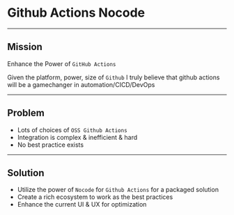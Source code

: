 # Github Actions Nocode

---

## Mission

Enhance the Power of `GitHub Actions`

Given the platform, power, size of `Github`
I truly believe that github actions will be a gamechanger
in automation/CICD/DevOps

---

## Problem

- Lots of choices of `OSS Github Actions`
- Integration is complex & inefficient & hard
- No best practice exists

---

## Solution

- Utilize the power of `Nocode` for `Github Actions` for a packaged solution
- Create a rich ecosystem to work as the best practices
- Enhance the current UI & UX for optimization
